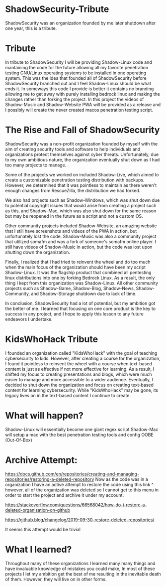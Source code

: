 # ShadowSecurity-Tribute
ShadowSecurity was an organization founded by me later shutdown after one year, this is a tribute.

# Tribute

In tribute to ShadowSecurity I will be providing Shadow-Linux code and mantaining the code for the future allowing all my favorite penetration testing GNU/Linux operating systems to be installed in one operating system. This was the idea that founded all of ShadowSecurity before ShadowSecurity branched out and I feel Shadow-Linux should be what ends it. In someways this code I provide is better it contains no branding allowing me to get away with purely installing bedrock linux and making the changes rather than forking the project. In this project the videos of Shadow-Music and Shadow-Website PWA will be provided as a release and I possibly will create the never created macos penetration testing script.

# The Rise and Fall of ShadowSecurity

ShadowSecurity was a non-profit organization founded by myself with the aim of creating security tools and software to help individuals and organizations protect themselves against cyber threats. Unfortunately, due to my own ambitious nature, the organization eventually shut down as I had too many projects to manage.

Some of the projects we worked on included Shadow-Live, which aimed to create a customizable penetration testing distribution with backups. However, we determined that it was pointless to maintain as there weren't enough changes from RescueZilla, the distribution we had forked.

We also had projects such as Shadow-Windows, which was shut down due to potential copyright issues that would arise from creating a project such as this, and Shadow-Mac, which was also shut down for the same reason but may be reopened in the future as a script and not a custom OS.

Other community projects included Shadow-Website, an amazing website that I still have screenshots and videos of the PWA in action, but unfortunately lost the code. Shadow-Music was also a community project that utilized somafm and was a fork of someone's somafm online player. I still have videos of Shadow-Music in action, but the code was lost upon shutting down the organization.

Finally, I realized that I had tried to reinvent the wheel and do too much when the main focus of the organization should have been my script Shadow-Linux. It was the flagship product that combined all pentesting linux distributions into one by forking Bedrock Linux. As a result, the only thing I kept from this organization was Shadow-Linux. All other community projects such as Shadow-Game, Shadow-Blog, Shadow-News, Shadow-Community, and Shadow-Storage shutdown due to lack of time.

In conclusion, ShadowSecurity had a lot of potential, but my ambition got the better of me. I learned that focusing on one core product is the key to success in any project, and I hope to apply this lesson to any future endeavors I undertake.

# KidsWhoHack Tribute
I founded an organization called "KidsWhoHack" with the goal of teaching cybersecurity to kids. However, after creating a course for the organization, I found it pointless to reinvent the wheel with a course when text-based content is just as effective if not more effective for learning. As a result, I shifted my focus to creating presentations and blogs, which were much easier to manage and more accessible to a wider audience. Eventually, I decided to shut down the organization and focus on creating text-based content for learning cybersecurity. While "KidsWhoHack" may be gone, its legacy lives on in the text-based content I continue to create.

# What will happen?

Shadow-Linux will essentially become one giant regex script
Shadow-Mac will setup a mac with the best penetration testing tools and config OOBE (Out-Of-Box)

# Archive Attempt:
https://docs.github.com/en/repositories/creating-and-managing-repositories/restoring-a-deleted-repository
Now as the code was in a organization I have an active attempt to restore the code using this link ^ however, all of the organization was deleted so I cannot get to this menu in order to start the project and archive it under my account.

https://stackoverflow.com/questions/66568042/how-do-i-restore-a-deleted-organisation-on-github

https://github.blog/changelog/2019-09-30-restore-deleted-repositories/

It seems this attempt would be trivial

# What I learned?

Throughout many of these organizations I learned many many things and have invaluable knowledge of mistakes you could make, In most of these projects I let my ambition get the best of me resulting in the inevitable death of them. However, they will live on in other forms.
